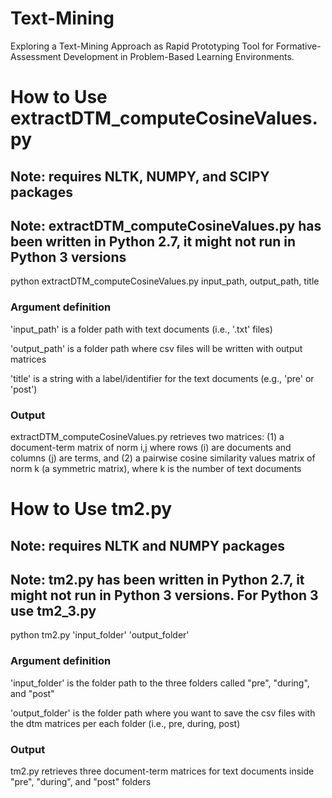 # Text-Mining
Exploring a Text-Mining Approach as Rapid Prototyping Tool for Formative-Assessment Development in Problem-Based Learning Environments.

# How to Use extractDTM_computeCosineValues.py
## Note: requires NLTK, NUMPY, and SCIPY packages
## Note: extractDTM_computeCosineValues.py has been written in Python 2.7, it might not run in Python 3 versions

python extractDTM_computeCosineValues.py input_path, output_path, title

### Argument definition
'input_path' is a folder path with text documents (i.e., '.txt' files)

'output_path' is a folder path where csv files will be written with output matrices

'title' is a string with a label/identifier for the text documents (e.g., 'pre' or 'post')

### Output
extractDTM_computeCosineValues.py retrieves two matrices: (1) a document-term matrix of norm i,j where rows (i) are documents and columns (j) are terms, 
and (2) a pairwise cosine similarity values matrix of norm k (a symmetric matrix), where k is the number of text documents

# How to Use tm2.py
## Note: requires NLTK and NUMPY packages
## Note: tm2.py has been written in Python 2.7, it might not run in Python 3 versions. For Python 3 use tm2_3.py

python tm2.py 'input_folder' 'output_folder'

### Argument definition
'input_folder' is the folder path to the three folders called "pre", "during", and "post"

'output_folder' is the folder path where you want to save the csv files with the dtm matrices per each folder (i.e., pre, during, post)

### Output
tm2.py retrieves three document-term matrices for text documents inside "pre", "during", and "post" folders
